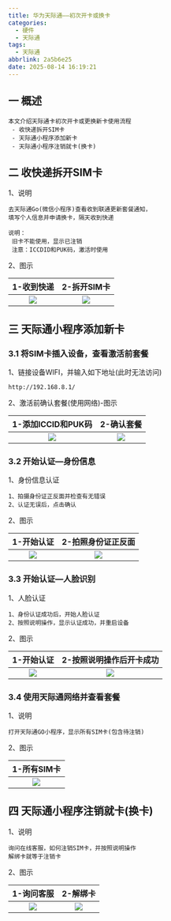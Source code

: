 ```yaml
---
title: 华为天际通——初次开卡或换卡
categories:
  - 硬件
  - 天际通
tags:
  - 天际通
abbrlink: 2a5b6e25
date: 2025-08-14 16:19:21
---
```

## 一 概述

```
本文介绍天际通卡初次开卡或更换新卡使用流程
 - 收快递拆开SIM卡
 - 天际通小程序添加新卡
 - 天际通小程序注销就卡(换卡)
```

<!--more-->

## 二 收快递拆开SIM卡

1、说明

```
去天际通Go(微信小程序)查看收到联通更新套餐通知，
填写个人信息并申请换卡，隔天收到快递

说明：
 旧卡不能使用，显示已注销
 注意：ICCDID和PUK码，激活时使用
```

2、图示

| 1-收到快递 | 2-拆开SIM卡 |
| :--------: | :---------: |
|   ![][1]   |   ![][2]    |

## 三 天际通小程序添加新卡

### 3.1 将SIM卡插入设备，查看激活前套餐

1、链接设备WIFI，并输入如下地址(此时无法访问)

```
http://192.168.8.1/
```

2、激活前确认套餐(使用网络)-图示

| 1-添加ICCID和PUK码 | 2-确认套餐 |
| :----------------: | :--------: |
|       ![][3]       |   ![][4]   |

### 3.2 开始认证—身份信息

1、身份信息认证

```
1、拍摄身份证正反面并检查有无错误
2、认证无误后，点击确认
```

2、图示

| 1-开始认证 | 2-拍照身份证正反面 |
| :--------: | :----------------: |
|   ![][5]   |       ![][6]       |

### 3.3 开始认证—人脸识别

1、人脸认证

```
1、身份认证成功后，开始人脸认证
2、按照说明操作，显示认证成功，并重启设备
```

2、图示

| 1-开始认证 | 2-按照说明操作后开卡成功 |
| :--------: | :----------------------: |
|   ![][7]   |          ![][8]          |

### 3.4 使用天际通网络并查看套餐

1、说明

```
打开天际通GO小程序，显示所有SIM卡(包含待注销)
```

2、图示

| 1-所有SIM卡 |
| :---------: |
|   ![][9]    |

## 四 天际通小程序注销就卡(换卡)

1、说明

```
询问在线客服，如何注销SIM卡，并按照说明操作
解绑卡就等于注销卡
```

2、图示

| 1-询问客服 | 2-解绑卡 |
| :--------: | :------: |
|  ![][11]   | ![][12]  |



[1]:https://cdn.jsdelivr.net/gh/PGzxc/CDN/blog-device/tjt-1-receive-package-1.png
[2]:https://cdn.jsdelivr.net/gh/PGzxc/CDN/blog-device/tjt-1-receive-card-2.png
[3]:https://cdn.jsdelivr.net/gh/PGzxc/CDN/blog-device/tjt-1-add-card-3.png
[4]:https://cdn.jsdelivr.net/gh/PGzxc/CDN/blog-device/tjt-1-tc-view-4.png
[5]:https://cdn.jsdelivr.net/gh/PGzxc/CDN/blog-device/tjt-1-auth-start-5.png
[6]:https://cdn.jsdelivr.net/gh/PGzxc/CDN/blog-device/tjt-1-add-card-6.png
[7]:https://cdn.jsdelivr.net/gh/PGzxc/CDN/blog-device/tjt-1-face-start-7.png
[8]:https://cdn.jsdelivr.net/gh/PGzxc/CDN/blog-device/tjt-1-add-new-finish-8.png
[9]:https://cdn.jsdelivr.net/gh/PGzxc/CDN/blog-device/tjt-1-go-list-9.png
[10]:https://cdn.jsdelivr.net/gh/PGzxc/CDN/blog-device/tjt-1-tc-view-10.png
[11]:https://cdn.jsdelivr.net/gh/PGzxc/CDN/blog-device/tjt-1-kefu-answer-11.png
[12]:https://cdn.jsdelivr.net/gh/PGzxc/CDN/blog-device/tjt-1-unbind-12.png
